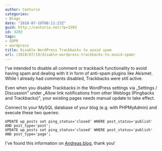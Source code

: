 ```yaml
---
author: Centurio
categories:
- Blogs
date: "2018-07-19T08:11:23Z"
guid: http://centurio.net/?p=3203
id: 3203
tags:
- GDPR
- wordpress
title: Disable WordPress Trackbacks to avoid spam
url: /2018/07/19/disable-wordpress-trackbacks-to-avoid-spam/
---
```

I've intended to disable all comment or trackback functionality to avoid having spam and dealing with it in form of anti-spam plugins like Akismet. While I already had comments disabled, Trackbacks were still active.

Even when you disable Trackbacks in the WordPress settings via &#8222;Settings / Discussion" under &#8222;Allow link notifications from other Weblogs (Pingbacks and Trackbacks)", your existing pages needs manual update to take effect.

Connect to your MySQL database of your blog (e.g. with PHPMyAdmin) and execute these two queries:

```lang-sql
UPDATE wp_posts set ping_status='closed' WHERE post_status='publish' AND post_type='post';
UPDATE wp_posts set ping_status='closed' WHERE post_status='publish' AND post_type='page';
```

 

I've found this information on [Andreas blog](https://blog.thul.org/technik/anwendungen/pingbacks-und-trackbacks-global-abschalten/), thank you!
